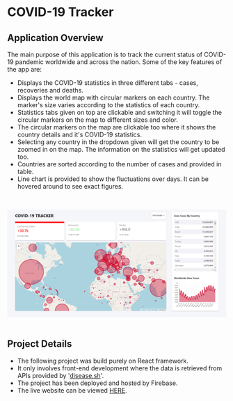 
# COVID-19 Tracker

## Application Overview
The main purpose of this application is to track the current status of COVID-19 pandemic worldwide and across the nation. Some of the key features of the app are:

 - Displays the COVID-19 statistics in three different tabs - cases, recoveries and deaths.
 - Displays the world map with circular markers on each country. The marker's size varies according to the statistics of each country.
 - Statistics tabs given on top are clickable and switching it will toggle the circular markers on the map to different sizes and color.
 - The circular markers on the map are clickable too where it shows the country details and it's COVID-19 statistics.
 - Selecting any country in the dropdown given will get the country to be zoomed in on the map. The information on the statistics will get updated too.
 - Countries are sorted according to the number of cases and provided in table.
 - Line chart is provided to show the fluctuations over days. It can be hovered around to see exact figures.
<br />

![User Interface](https://github.com/maheswarha/covid-19-tracker/blob/master/COVID-19%20Tracker%20User%20Interface.PNG)
<br />
<br />

## Project Details

 - The following project was build purely on React framework.
 - It only involves front-end development where the data is retrieved from APIs provided by '[disease.sh](https://disease.sh/)'.
 - The project has been deployed and hosted by Firebase.
 - The live website can be viewed [HERE](https://covid-19-tracker-ad4a9.web.app/).
